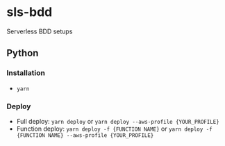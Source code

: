 # sls-bdd
Serverless BDD setups


## Python

### Installation

- `yarn`

### Deploy

- Full deploy: `yarn deploy` or `yarn deploy --aws-profile {YOUR_PROFILE}`
- Function deploy: `yarn deploy -f {FUNCTION NAME}` or `yarn deploy -f {FUNCTION NAME} --aws-profile {YOUR_PROFILE}`